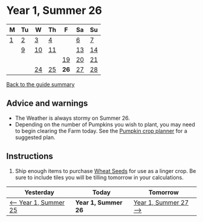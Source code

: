 # Year 1, Summer 26

| M                          | Tu                        | W                         | Th                        | F                         | Sa                        | Su                        |
| -------------------------- | ------------------------- | ------------------------- | ------------------------- |-------------------------- | ------------------------- | ------------------------- |
| [1](year-1-summer-1.md)    | [2](year-1-summer-2.md)   | [3](year-1-summer-3.md)   | [4](year-1-summer-4.md)   |                           | [6](year-1-summer-6.md)   | [7](year-1-summer-7.md)   |
|                            | [9](year-1-summer-9.md)   | [10](year-1-summer-10.md) | [11](year-1-summer-11.md) |                           | [13](year-1-summer-13.md) | [14](year-1-summer-14.md) |
|                            |                           |                           |                           | [19](year-1-summer-19.md) | [20](year-1-summer-20.md) | [21](year-1-summer-21.md) |
|                            |                           | [24](year-1-summer-24.md) | [25](year-1-summer-25.md) | **26**                    | [27](year-1-summer-27.md) | [28](year-1-summer-28.md) |

[Back to the guide summary](readme.md)

## Advice and warnings

- The Weather is always stormy on Summer 26.
- Depending on the number of Pumpkins you wish to plant, you may need to begin clearing the Farm today. See the [Pumpkin crop planner](https://stardew.info/planner/27-healthy-pikes-floundered-cordially) for a suggested plan.

## Instructions

1. Ship enough items to purchase [Wheat Seeds](https://stardewvalleywiki.com/Wheat_Seeds) for use as a linger crop. Be sure to include tiles you will be tilling tomorrow in your calculations.

| Yesterday                                   | Today                 | Tomorrow                                    |
| ------------------------------------------- | --------------------- | ------------------------------------------- |
| [⟵ Year 1, Summer 25](year-1-summer-25.md) | **Year 1, Summer 26** | [Year 1, Summer 27 ⟶](year-1-summer-27.md) |
